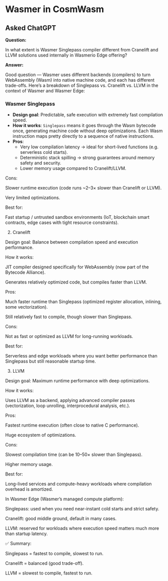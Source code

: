 # Wasmer in CosmWasm


## Asked ChatGPT 

**Question:**

In what extent is Wasmer Singlepass compiler different from Cranelift and LLVM solutions
used internally in Wasmerio Edge offering?

**Answer:**

Good question — Wasmer uses different backends (compilers) to turn WebAssembly (Wasm)
into native machine code, and each has different trade-offs.
Here’s a breakdown of Singlepass vs. Cranelift vs. LLVM in the context of Wasmer and Wasmer Edge:

### Wasmer Singlepass

- **Design goal**: Predictable, safe execution with extremely fast compilation speed.
- **How it works**: `Singlepass` means it goes through the Wasm bytecode once, generating machine code without deep optimizations.
  Each Wasm instruction maps pretty directly to a sequence of native instructions.
- **Pros**:
  - Very low compilation latency → ideal for short-lived functions (e.g. serverless cold starts).
  - Deterministic stack spilling → strong guarantees around memory safety and security.
  - Lower memory usage compared to Cranelift/LLVM.

Cons:

Slower runtime execution (code runs ~2–3× slower than Cranelift or LLVM).

Very limited optimizations.

Best for:

Fast startup / untrusted sandbox environments (IoT, blockchain smart contracts, edge cases with tight resource constraints).

2. Cranelift

Design goal: Balance between compilation speed and execution performance.

How it works:

JIT compiler designed specifically for WebAssembly (now part of the Bytecode Alliance).

Generates relatively optimized code, but compiles faster than LLVM.

Pros:

Much faster runtime than Singlepass (optimized register allocation, inlining, some vectorization).

Still relatively fast to compile, though slower than Singlepass.

Cons:

Not as fast or optimized as LLVM for long-running workloads.

Best for:

Serverless and edge workloads where you want better performance than Singlepass but still reasonable startup time.

3. LLVM

Design goal: Maximum runtime performance with deep optimizations.

How it works:

Uses LLVM as a backend, applying advanced compiler passes (vectorization, loop unrolling, interprocedural analysis, etc.).

Pros:

Fastest runtime execution (often close to native C performance).

Huge ecosystem of optimizations.

Cons:

Slowest compilation time (can be 10–50× slower than Singlepass).

Higher memory usage.

Best for:

Long-lived services and compute-heavy workloads where compilation overhead is amortized.

In Wasmer Edge (Wasmer’s managed compute platform):

Singlepass: used when you need near-instant cold starts and strict safety.

Cranelift: good middle ground, default in many cases.

LLVM: reserved for workloads where execution speed matters much more than startup latency.

✅ Summary:

Singlepass = fastest to compile, slowest to run.

Cranelift = balanced (good trade-off).

LLVM = slowest to compile, fastest to run.
